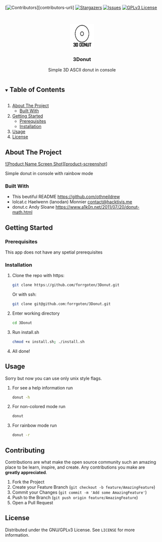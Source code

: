 <!--
*** Thanks for checking out the Best-README-Template. If you have a suggestion
*** that would make this better, please fork the repo and create a pull request
*** or simply open an issue with the tag "enhancement".
*** Thanks again! Now go create something AMAZING! :D
***
***
***
*** To avoid retyping too much info. Do a search and replace for the following:
*** github_username, repo_name, twitter_handle, email, project_title, project_description
-->



<!-- PROJECT SHIELDS -->
<!--
*** I'm using markdown "reference style" links for readability.
*** Reference links are enclosed in brackets [ ] instead of parentheses ( ).
*** See the bottom of this document for the declaration of the reference variables
*** for contributors-url, forks-url, etc. This is an optional, concise syntax you may use.
*** https://www.markdownguide.org/basic-syntax/#reference-style-links
-->
[![Contributors][contributors-shield]][contributors-urli]
[![Stargazers][stars-shield]][stars-url]
[![Issues][issues-shield]][issues-url]
[![GPLv3 License][license-shield]][license-url]



<!-- PROJECT LOGO -->
<br />
<p align="center">
  <a href="https://github.com/forrgoten/3Donut">
    <img src="images/logo.png" alt="Logo" width="80" height="80">
  </a>

  <h3 align="center">3Donut</h3>

  <p align="center">
    Simple 3D ASCII donut in console
    <br />
  </p>
</p>



<!-- TABLE OF CONTENTS -->
<details open="open">
  <summary><h2 style="display: inline-block">Table of Contents</h2></summary>
  <ol>
    <li>
      <a href="#about-the-project">About The Project</a>
      <ul>
        <li><a href="#built-with">Built With</a></li>
      </ul>
    </li>
    <li>
      <a href="#getting-started">Getting Started</a>
      <ul>
        <li><a href="#prerequisites">Prerequisites</a></li>
        <li><a href="#installation">Installation</a></li>
      </ul>
    </li>
    <li><a href="#usage">Usage</a></li>
    <li><a href="#license">License</a></li>
  </ol>
</details>



<!-- ABOUT THE PROJECT -->
## About The Project

[![Product Name Screen Shot][product-screenshot]](https://e)

Simple donut in console with rainbow mode

### Built With
* This beutiful README https://github.com/othneildrew
* lolcat.c Haelwenn (lanodan) Monnier <contact@hacktivis.me>
* donut.c Andy Sloane https://www.a1k0n.net/2011/07/20/donut-math.html



<!-- GETTING STARTED -->
## Getting Started

### Prerequisites

This app does not have any spetial prerequisites

### Installation

1. Clone the repo with https:
   ```sh 
   git clone https://github.com/forrgoten/3Donut.git 
   ```
   Or with ssh:
   ```sh
   git clone git@github.com:forrgoten/3Donut.git 
   ```  

2. Enter working directory
   ```sh
   cd 3Donut
   ```
3. Run install.sh 
   ```sh
   chmod +x install.sh; ./install.sh
   ```
4. All done!

<!-- USAGE EXAMPLES -->
## Usage
Sorry but now you can use only unix style flags.
1. For see a help information run
   ```sh 
   donut -h
   ```
2. For non-colored mode run
   ```sh
   donut 
   ```
3. For rainbow mode run 
   ```sh
   donut -r
   ```

<!-- CONTRIBUTING -->
## Contributing

Contributions are what make the open source community such an amazing place to be learn, inspire, and create. Any contributions you make are **greatly appreciated**.

1. Fork the Project
2. Create your Feature Branch (`git checkout -b feature/AmazingFeature`)
3. Commit your Changes (`git commit -m 'Add some AmazingFeature'`)
4. Push to the Branch (`git push origin feature/AmazingFeature`)
5. Open a Pull Request


<!-- LICENSE -->
## License

Distributed under the GNU/GPLv3 License. See `LICENSE` for more information.

<!-- MARKDOWN LINKS & IMAGES -->
<!-- https://www.markdownguide.org/basic-syntax/#reference-style-links -->
[contributors-shield]: https://img.shields.io/github/contributors/forrgoten/repo.svg?style=for-the-badge
[contributors-url]: https://github.com/forrgoten/repo/graphs/contributors
[forks-shield]: https://img.shields.io/github/forks/forrgoten/repo.svg?style=for-the-badge
[forks-url]: https://github.com/forrgoten/repo/network/members
[stars-shield]: https://img.shields.io/github/stars/forrgoten/repo.svg?style=for-the-badge
[stars-url]: https://github.com/forrgoten/repo/stargazers
[issues-shield]: https://img.shields.io/github/issues/forrgoten/repo.svg?style=for-the-badge
[issues-url]: https://github.com/forrgoten/repo/issues
[license-shield]: https://img.shields.io/github/license/forrgoten/repo.svg?style=for-the-badge
[license-url]: https://github.com/forrgoten/3Donut/blob/main/LICENSE.txt
